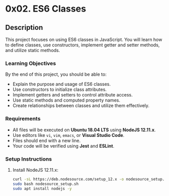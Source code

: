 # 0x02. ES6 Classes

## Description
This project focuses on using ES6 classes in JavaScript. You will learn how to define classes, use constructors, implement getter and setter methods, and utilize static methods.

### Learning Objectives
By the end of this project, you should be able to:
- Explain the purpose and usage of ES6 classes.
- Use constructors to initialize class attributes.
- Implement getters and setters to control attribute access.
- Use static methods and computed property names.
- Create relationships between classes and utilize them effectively.

### Requirements
- All files will be executed on **Ubuntu 18.04 LTS** using **NodeJS 12.11.x**.
- Use editors like `vi`, `vim`, `emacs`, or **Visual Studio Code**.
- Files should end with a new line.
- Your code will be verified using **Jest** and **ESLint**.

### Setup Instructions
1. Install NodeJS 12.11.x:
   ```bash
   curl -sL https://deb.nodesource.com/setup_12.x -o nodesource_setup.sh
   sudo bash nodesource_setup.sh
   sudo apt install nodejs -y
